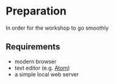 # Preparation

In order for the workshop to go smoothly


## Requirements

- modern browser
- text editor (e.g. [Atom](https://atom.io/))
- a simple local web server
